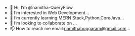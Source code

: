 - 👋 Hi, I’m @namitha-QueryFlow
- 👀 I’m interested in Web Development...
- 🌱 I’m currently learning MERN Stack,Python,CoreJava...
- 💞️ I’m looking to collaborate on ...
- 📫 How to reach me email:namithaboggaram@gmail.com...

<!---
namitha-QueryFlow/namitha-QueryFlow is a ✨ special ✨ repository because its `README.md` (this file) appears on your GitHub profile.
You can click the Preview link to take a look at your changes.
--->
